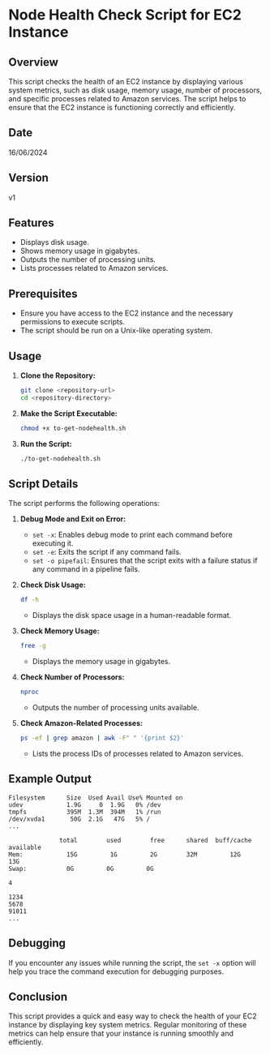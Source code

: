 # Node Health Check Script for EC2 Instance

## Overview
This script checks the health of an EC2 instance by displaying various system metrics, such as disk usage, memory usage, number of processors, and specific processes related to Amazon services. The script helps to ensure that the EC2 instance is functioning correctly and efficiently.

## Date
16/06/2024

## Version
v1

## Features
- Displays disk usage.
- Shows memory usage in gigabytes.
- Outputs the number of processing units.
- Lists processes related to Amazon services.

## Prerequisites
- Ensure you have access to the EC2 instance and the necessary permissions to execute scripts.
- The script should be run on a Unix-like operating system.

## Usage

1. **Clone the Repository:**
   ```bash
   git clone <repository-url>
   cd <repository-directory>
   ```

2. **Make the Script Executable:**
   ```bash
   chmod +x to-get-nodehealth.sh
   ```

3. **Run the Script:**
   ```bash
   ./to-get-nodehealth.sh
   ```

## Script Details
The script performs the following operations:

1. **Debug Mode and Exit on Error:**
   - `set -x`: Enables debug mode to print each command before executing it.
   - `set -e`: Exits the script if any command fails.
   - `set -o pipefail`: Ensures that the script exits with a failure status if any command in a pipeline fails.

2. **Check Disk Usage:**
   ```bash
   df -h
   ```
   - Displays the disk space usage in a human-readable format.

3. **Check Memory Usage:**
   ```bash
   free -g
   ```
   - Displays the memory usage in gigabytes.

4. **Check Number of Processors:**
   ```bash
   nproc
   ```
   - Outputs the number of processing units available.

5. **Check Amazon-Related Processes:**
   ```bash
   ps -ef | grep amazon | awk -F" " '{print $2}'
   ```
   - Lists the process IDs of processes related to Amazon services.

## Example Output
```
Filesystem      Size  Used Avail Use% Mounted on
udev            1.9G     0  1.9G   0% /dev
tmpfs           395M  1.3M  394M   1% /run
/dev/xvda1       50G  2.1G   47G   5% /
...

              total        used        free      shared  buff/cache   available
Mem:            15G         1G         2G        32M         12G         13G
Swap:           0G         0G         0G

4

1234
5678
91011
...
```

## Debugging
If you encounter any issues while running the script, the `set -x` option will help you trace the command execution for debugging purposes.

## Conclusion
This script provides a quick and easy way to check the health of your EC2 instance by displaying key system metrics. Regular monitoring of these metrics can help ensure that your instance is running smoothly and efficiently.
